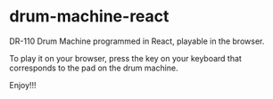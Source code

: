 # drum-machine-react

DR-110 Drum Machine programmed in React, playable in the browser.

To play it on your browser, press the key on your keyboard that corresponds to the pad on the drum machine.

Enjoy!!!
